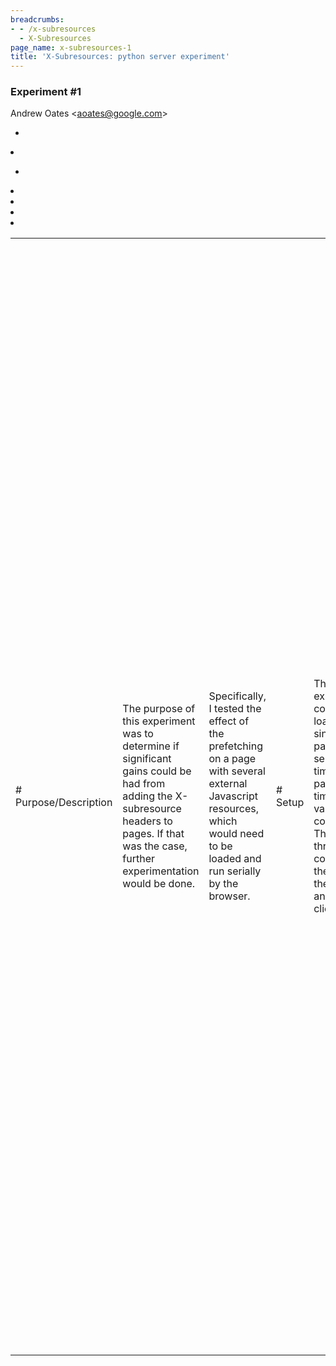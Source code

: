 ```yaml
---
breadcrumbs:
- - /x-subresources
  - X-Subresources
page_name: x-subresources-1
title: 'X-Subresources: python server experiment'
---
```


### Experiment #1

Andrew Oates &lt;aoates@google.com&gt;

<table>
<tr>

<td># Purpose/Description</td>

<td>The purpose of this experiment was to determine if significant gains could
be had from adding the X-subresource headers to pages. If that was the case,
further experimentation would be done.</td>

<td>Specifically, I tested the effect of the prefetching on a page with several
external Javascript resources, which would need to be loaded and run serially by
the browser.</td>

<td># Setup</td>

<td>The experiment consisted of loading a single test page from a server, and
timing the page load times under various conditions. There were three
components: the server, the test files, and the client.</td>

<td>### Server</td>

<td>The server was a small HTTP server written in Python designed to serve
static content and optionally scan the pages for tags and generate X-subresource
for any external resources referenced in the document. It can also add an
artificial latency to simulate adverse network conditions --- in this case, it
simply waits a certain amount of time after receiving a GET request before
sending back the response.</td>

<td>TODO(aoates): publish the modified python server.</td>

<td>### Client</td>

<td>The client was a standard build of Firefox 3.0.10 with a custom extension
installed.</td>

<td>The extension listens for incoming requests, grabs any X-subresource headers
and initiates prefetch requests for all the referenced resources.</td>

<td>TODO(aoates): publish the firefox extension.</td>

<td>### Test Pages</td>

<td>The test pages consist of two variations on one page. In each case, the page
loads and executes 10 external Javascript files, and collects timing information
on how long the page load as well as each external JS load takes. The individual
Javascript files print out a message to the page, and stall for a small amount
of time (around 100ms).</td>

<td>In the first variation, `test5.html`, the external Javascript files are
hosted locally, alongside the page. They are therefore served by the Python
server, which cannot handle multiple parallel connections. In the second
variation, `test5_corp.html`, the Javascript files are hosted on a server which
can handle parallel connections.</td>

<td>TODO(aoates): publish the actual web pages.</td>

<td># Experimental Groups</td>

<td>There were four experimental groups, testing two variables:</td>

*   <td>Presence of X-subresource headers in test page headers, and</td>
*   <td>Location of external resources; either locally, served by the
            small Python HTTP server, or on remotely, on `www.corp.google.com`
            and served by Apache.</td>

<td>In each case, the test page itself was served locally by the Python
webserver (which generated the headers). The server was run with the following
command:</td>

<td>`./xsubserver.py --latency 300 [--no-xsubresource]`with the last parameter
varying. This introduced a "latency" of 300ms to all content served by the
Python web server; the server waited 300ms after receiving the request to send
back the response. The number 300 was chosen to approximate the latency of
downloading one of the javascript files from a typical server.</td>

<td># Trials and Results</td>

<td>Each group was run several times, and a representative set of results is
presented in the table below. For each group, an overall page load time is
presented, as is the load time of each Javascript `script` element (the time
taken to load and execute the Javascript file).<table></td>
<td><tr></td>
<td></tr></td>
<td><tr></td>
<td></tr></td>
<td><tr></td>
<td></tr></td>
<td><tr></td>
<td><td>*Results of Experiment #1*</td></td>
<td></tr></td>
<td><tr></td>
<td>External Resource Server</tr></td>
<td><tr></td>
<td>`xsubserver.py` (local)Apache/2.0.55 (remote)</tr></td>
<td><tr></td>
<td>X-subresource</td>
<td><td>Page Load: *3065 ms*</td>HeadersYes</td>
<td><td>JS #1 Load: 306 ms</td></td>
<td><td>JS #2 Load: 301 ms</td></td>
<td><td>JS #3 Load: 309 ms</td></td>
<td><td>JS #4 Load: 306 ms</td></td>
<td><td>JS #5 Load: 301 ms</td></td>
<td><td>JS #6 Load: 312 ms</td></td>
<td><td>JS #7 Load: 299 ms</td></td>
<td><td>JS #8 Load: 303 ms</td></td>
<td><td>JS #9 Load: 296 ms</td></td>
<td><td>JS #10 Load: 317 ms</td></td>
<td><td>Page Load: *1366 ms*</td></td>
<td><td>JS #1 Load: 379 ms</td></td>
<td><td>JS #2 Load: 108 ms</td></td>
<td><td>JS #3 Load: 116 ms</td></td>
<td><td>JS #4 Load: 106 ms</td></td>
<td><td>JS #5 Load: 107 ms</td></td>
<td><td>JS #6 Load: 106 ms</td></td>
<td><td>JS #7 Load: 107 ms</td></td>
<td><td>JS #8 Load: 107 ms</td></td>
<td><td>JS #9 Load: 107 ms</td></td>
<td><td>JS #10 Load: 106 ms</td></td>
<td></tr></td>
<td><tr></td>
<td><td>Page Load: *4178 ms*</td>No</td>
<td><td>JS #1 Load: 422 ms</td></td>
<td><td>JS #2 Load: 415 ms</td></td>
<td><td>JS #3 Load: 411 ms</td></td>
<td><td>JS #4 Load: 415 ms</td></td>
<td><td>JS #5 Load: 415 ms</td></td>
<td><td>JS #6 Load: 415 ms</td></td>
<td><td>JS #7 Load: 414 ms</td></td>
<td><td>JS #8 Load: 417 ms</td></td>
<td><td>JS #9 Load: 422 ms</td></td>
<td><td>JS #10 Load: 416 ms</td></td>
<td><td>Page Load: *3777 ms*</td></td>
<td><td>JS #1 Load: 487 ms</td></td>
<td><td>JS #2 Load: 353 ms</td></td>
<td><td>JS #3 Load: 342 ms</td></td>
<td><td>JS #4 Load: 342 ms</td></td>
<td><td>JS #5 Load: 352 ms</td></td>
<td><td>JS #6 Load: 356 ms</td></td>
<td><td>JS #7 Load: 352 ms</td></td>
<td><td>JS #8 Load: 347 ms</td></td>
<td><td>JS #9 Load: 484 ms</td></td>
<td><td>JS #10 Load: 351 ms</td></td>
<td></tr></td>
<td></table></td>

<td># Discussion</td>

<td>Let's examine each set of results.</td>

<td>### Python/local without prefetching</td>

<td>In this trial, there was an overall page load time (from execution of the
first script tag to sending the body's `onLoad` event) of 4178 ms, with each
individual javascript element taking a little over 400 ms to load and execute.
This is exactly as expected --- with a latency of 300 ms, and an execution
duration of 100 ms, each javascript element should take around 400ms to execute.
Multiply that by 10 elements, and we get a ~4000 ms page load time. This is our
worst-case scenario.</td>

<td>### Apache/remote without prefetching</td>

<td>Assuming we modeled the latency accurately with our local Python webserver
(which we didn't), these should be about the same as the local results. Each
Javascript load is 50-60ms faster, however. This can be chalked up to Apache
being just plain better than our local server.</td>

<td>### Python/local with prefetching</td>

<td>In this case, we shave about 1 second off our overall page load time. By
examining the server output, it is clear that the page is sending off its
prefetch requests all at the start of the page load, and the files are
downloaded in the network thread. However, since the server cannot handle
parallel connections/requests, the files must be read in serial. In this case,
it looks like the prefetches are around 100ms ahead of the execution in the UI
thread. Since we can load and execute at the same time, that 100ms stacks to
give us a savings of around a second. Pretty good!</td>

<td>### Apache/remote with prefetching</td>

<td>In this case, since Apache can handle multiple concurrent connections, the
browser can shoot off all its requests at once. Once again, the loading is a
little behind the execution of the scripts, but since we are downloading them
all concurrently, we've finished fetching the scripts by the time the second one
starts executing. Each subsequent script therefore only takes execution time (no
downloading needed), so we get excellent savings, very close to our optimal page
load time of ~1200-1300 ms.</td>

<td>### Costs</td>

<td>Adding the X-subresource headers can be costly. In this case, it increased
the size of the headers on `test5.html` from 166 bytes to 747 bytes. The
appended headers were:` X-subresource: test5_1.js; type=application/x-javascript
X-subresource: test5_2.js; type=application/x-javascript X-subresource:
test5_3.js; type=application/x-javascript X-subresource: test5_4.js;
type=application/x-javascript X-subresource: test5_5.js;
type=application/x-javascript X-subresource: test5_6.js;
type=application/x-javascript X-subresource: test5_7.js;
type=application/x-javascript X-subresource: test5_8.js;
type=application/x-javascript X-subresource: test5_9.js;
type=application/x-javascript X-subresource: test5_10.js;
type=application/x-javascript ` Note that the current implementation of the
extension doesn't use any of the metadata included in the header (it just sends
off a blind request), so that could be eliminated. Additionally, these could be
concatenated into one large X-subresource header:` X-subresource: test5_1.js,
test5_2.js, test5_3.js, test5_4.js, test5_5.js, test5_6.js, test5_7.js,
test5_8.js, test5_9.js, test5_10.js ` This would bring the size of the header
down to 302 bytes. While much more reasonable, this is not insignificant.
However, as plaintext, it's a good candidate for an optimization like gzip'd
headers.</td>

<td># Conclusions</td>

<td>When prefetching is enabled (as in the 1st row of results), the browser
doesn't have to block network loads on executing javascript. It can read the
prefetch headers, send off requests, and forget about them --- they'll continue
in the network thread while work is being done in the UI thread.</td>

<td>The most fruitful type of sub-resource to be prefetched is probably
Javascript; when the browser encounters an external JS file, it has to block the
main/UI thread until the file is downloaded and executed. If, however, the file
has been prefetched, the time taken to download is instant savings on the
overall load time of the page. In a case like this, with multiple consecutive
scripts, the difference can be dramatic.</td>

<td># Future Work</td>

<td>Some areas of future work include:</td>

*   <td>Testing with a dummynet for varying network bandwidth, RTT, and
            loss rate.</td>
*   <td>Writing an Apache module that generates X-subresource
            headers</td>
*   <td>Re-writing the extension in C++</td>
*   <td>Getting it to work with images and style sheets</td>
*   <td>Making it more robust in the face of strange cache settings (or,
            more generally, knowing when prefetching will make the user
            experience worse)</td>

</tr>
</table>
